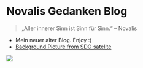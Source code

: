 # Novalis Gedanken Blog

> „Aller innerer Sinn ist Sinn für Sinn.“ – Novalis

- Mein neuer alter Blog. Enjoy :)
- [Background Picture from SDO satelite](https://sdo.gsfc.nasa.gov/assets/img/latest/latest_3072_0171.jpg)

<!-- background image -->

<!--
![](https://sdo.gsfc.nasa.gov/assets/img/latest/latest_3072_0304.jpg)
 -->

![](https://sdo.gsfc.nasa.gov/assets/img/latest/latest_3072_0171.jpg)

